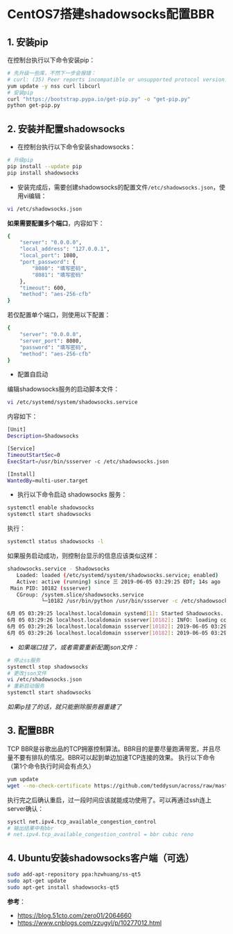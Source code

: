 # CentOS7搭建shadowsocks配置BBR

## 1. 安装pip
在控制台执行以下命令安装pip：
```sh
# 先升级一些库，不然下一步会报错：
# curl: (35) Peer reports incompatible or unsupported protocol version.
yum update -y nss curl libcurl
# 安装pip
curl "https://bootstrap.pypa.io/get-pip.py" -o "get-pip.py"
python get-pip.py
```

## 2. 安装并配置shadowsocks
- 在控制台执行以下命令安装shadowsocks：
```sh
# 升级pip
pip install --update pip
pip install shadowsocks
```
- 安装完成后，需要创建shadowsocks的配置文件`/etc/shadowsocks.json`，使用vi编辑：
```sh
vi /etc/shadowsocks.json
```
**如果需要配置多个端口**，内容如下：
```sh
{
    "server": "0.0.0.0",
    "local_address": "127.0.0.1",
    "local_port": 1080,
    "port_password": {
        "8080": "填写密码",
        "8081": "填写密码"
    },
    "timeout": 600,
    "method": "aes-256-cfb"
}
```
若仅配置单个端口，则使用以下配置：
```sh
{
    "server": "0.0.0.0",  
    "server_port": 8080,  
    "password": "填写密码",  
    "method": "aes-256-cfb"
}
```
- 配置自启动

编辑shadowsocks服务的启动脚本文件：
```sh
vi /etc/systemd/system/shadowsocks.service
```
内容如下：
```sh
[Unit]
Description=Shadowsocks

[Service]
TimeoutStartSec=0
ExecStart=/usr/bin/ssserver -c /etc/shadowsocks.json

[Install]
WantedBy=multi-user.target
```

- 执行以下命令启动 shadowsocks 服务：
```sh
systemctl enable shadowsocks
systemctl start shadowsocks
```
执行：
```sh
systemctl status shadowsocks -l
```
如果服务启动成功，则控制台显示的信息应该类似这样：
```sh
shadowsocks.service - Shadowsocks
   Loaded: loaded (/etc/systemd/system/shadowsocks.service; enabled)
   Active: active (running) since 三 2019-06-05 03:29:25 EDT; 14s ago
 Main PID: 10182 (ssserver)
   CGroup: /system.slice/shadowsocks.service
           └─10182 /usr/bin/python /usr/bin/ssserver -c /etc/shadowsocks.json

6月 05 03:29:25 localhost.localdomain systemd[1]: Started Shadowsocks.
6月 05 03:29:26 localhost.localdomain ssserver[10182]: INFO: loading config from /etc/shadowsocks.json
6月 05 03:29:26 localhost.localdomain ssserver[10182]: 2019-06-05 03:29:26 INFO     loading libcrypto from libcrypto.so.10
6月 05 03:29:26 localhost.localdomain ssserver[10182]: 2019-06-05 03:29:26 INFO     starting server at 0.0.0.0:8080

```

- *如果端口挂了，或者需要重新配置json文件：*
```sh
# 停止ss服务
systemctl stop shadowsocks
# 更改json文件
vi /etc/shadowsocks.json
# 重新启动服务
systemctl start shadowsocks
```
*如果ip挂了的话，就只能删除服务器重建了*

## 3. 配置BBR
TCP BBR是谷歌出品的TCP拥塞控制算法。BBR目的是要尽量跑满带宽，并且尽量不要有排队的情况。BBR可以起到单边加速TCP连接的效果。
执行以下命令（第1个命令执行时间会有点久）
```sh
yum update
wget --no-check-certificate https://github.com/teddysun/across/raw/master/bbr.sh && chmod +x bbr.sh && ./bbr.sh
```
执行完之后确认重启，过一段时间应该就能成功使用了。可以再通过ssh连上server确认：
```sh
sysctl net.ipv4.tcp_available_congestion_control
# 输出结果中有bbr
# net.ipv4.tcp_available_congestion_control = bbr cubic reno
```

## 4. Ubuntu安装shadowsocks客户端（可选）
```sh
sudo add-apt-repository ppa:hzwhuang/ss-qt5
sudo apt-get update
sudo apt-get install shadowsocks-qt5
```

**参考**：
- https://blog.51cto.com/zero01/2064660
- https://www.cnblogs.com/zzugyl/p/10277012.html
